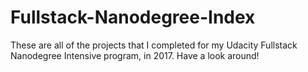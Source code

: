 # Fullstack-Nanodegree-Index
These are all of the projects that I completed for my Udacity Fullstack Nanodegree Intensive program, in 2017. Have a look around!
